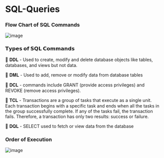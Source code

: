 # SQL-Queries

### Flow Chart of SQL Commands

![image](https://user-images.githubusercontent.com/69152112/209432786-71c70dca-2bd2-4413-99bd-8c55aeb14209.png)

### 𝗧𝘆𝗽𝗲𝘀 𝗼𝗳 𝗦𝗤𝗟 𝗖𝗼𝗺𝗺𝗮𝗻𝗱𝘀

📌 𝐃𝐃𝐋 - Used to create, modify and delete database objects like tables, databases, and views but not data.

📌 𝐃𝐌𝐋 - Used to add, remove or modify data from database tables

📌 𝐃𝐂𝐋 - commands include GRANT (provide access privileges) and REVOKE (remove access privileges).

📌 𝐓𝐂𝐋 - Transactions are a group of tasks that execute as a single unit. Each transaction begins with a specific task and ends when all the tasks in the group successfully complete. If any of the tasks fail, the transaction fails. Therefore, a transaction has only two results: success or failure.

📌 𝐃𝐐𝐋 - SELECT used to fetch or view data from the database

### Order of Execution
![image](https://user-images.githubusercontent.com/69152112/224737316-10aa21b8-0798-49b0-93fb-6d1d63655d7b.png)
